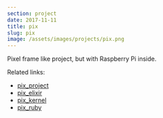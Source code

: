 ```yaml
---
section: project
date: 2017-11-11
title: pix
slug: pix
image: /assets/images/projects/pix.png
---
```


Pixel frame like project, but with Raspberry Pi inside.

Related links:
- [pix_project](https://github.com/fazibear/pix_project)
- [pix_elixir](https://github.com/fazibear/pix_elixir)
- [pix_kernel](https://github.com/fazibear/pix_kernel)
- [pix_ruby](https://github.com/fazibear/pix_ruby)
